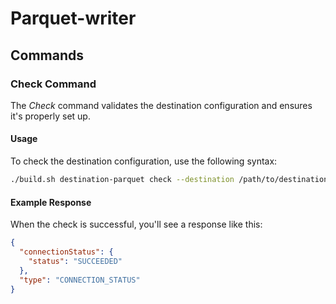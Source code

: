 # Parquet-writer

## Commands

### Check Command
The *Check* command validates the destination configuration and ensures it's properly set up.

#### Usage
To check the destination configuration, use the following syntax:
```bash
./build.sh destination-parquet check --destination /path/to/destination.json
```

#### Example Response
When the check is successful, you'll see a response like this:
```json
{
  "connectionStatus": {
    "status": "SUCCEEDED"
  },
  "type": "CONNECTION_STATUS"
}
```
